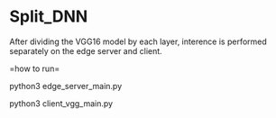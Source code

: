# Split_DNN

After dividing the VGG16 model by each layer, interence is performed separately on the edge server and client.

=how to run=

python3 edge_server_main.py

python3 client_vgg_main.py

